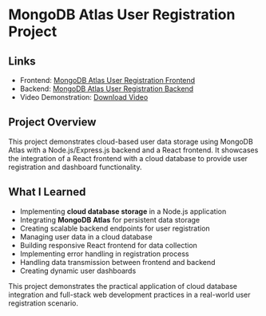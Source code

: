 # MongoDB Atlas User Registration Project

## Links
* Frontend: [MongoDB Atlas User Registration Frontend]()
* Backend: [MongoDB Atlas User Registration Backend]()
* Video Demonstration: [Download Video]()

## Project Overview
This project demonstrates cloud-based user data storage using MongoDB Atlas with a Node.js/Express.js backend and a React frontend. It showcases the integration of a React frontend with a cloud database to provide user registration and dashboard functionality.

## What I Learned
* Implementing **cloud database storage** in a Node.js application
* Integrating **MongoDB Atlas** for persistent data storage
* Creating scalable backend endpoints for user registration
* Managing user data in a cloud database
* Building responsive React frontend for data collection
* Implementing error handling in registration process
* Handling data transmission between frontend and backend
* Creating dynamic user dashboards

This project demonstrates the practical application of cloud database integration and full-stack web development practices in a real-world user registration scenario.
